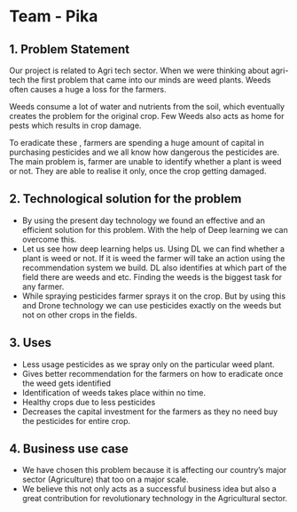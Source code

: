 # Team - Pika

## 1. Problem Statement

Our project is related to Agri tech sector. When we were thinking about agri-tech the first problem that came into our minds are weed plants.
Weeds often causes a huge a loss for the farmers. 
 
Weeds consume a lot of water and nutrients from the soil, which eventually creates the problem for the original crop. Few Weeds also acts as home for pests which results in crop damage.

To eradicate these , farmers are spending a huge amount of capital in purchasing pesticides and we all know how dangerous the pesticides are. The main problem is, farmer are unable to identify whether a plant is weed or not. They are able to realise it only, once the crop getting damaged. 



## 2. Technological solution for the problem

- By using the present day technology we found an effective and an efficient solution for this problem. With the help of Deep learning we can overcome this.
- Let us see how deep learning helps us. Using DL we can find whether a plant is weed or not. If it is weed the farmer will take an action using the recommendation system we build. DL also identifies at which part of the field there are weeds and etc. Finding the weeds is the biggest task for any farmer.
- While spraying pesticides farmer sprays it on the crop. But by using this and Drone technology we can use pesticides exactly on the weeds but not on other crops in the fields.



## 3. Uses

- Less usage pesticides as we spray only on the particular weed plant.
- Gives better recommendation for the farmers on how to eradicate  once the weed gets identified
- Identification of weeds takes place within no time.
- Healthy crops due to less pesticides
- Decreases the capital investment for the farmers as they no need buy the pesticides for entire crop.


## 4. Business use case

- We have chosen this problem because it is affecting our country’s major sector (Agriculture)  that too on a major scale.
- We believe this not only acts as a successful business idea but also a great contribution for revolutionary technology in the Agricultural sector.
